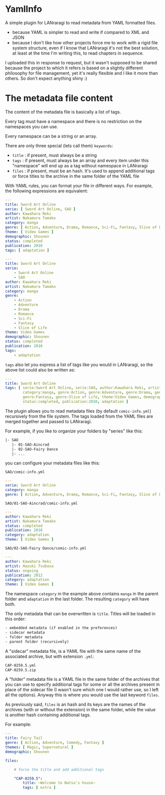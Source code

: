 # YamlInfo
A simple plugin for LANraragi to read metadata from YAML formatted files.

- because YAML is simpler to read and write if compared to XML and JSON
- because I don't like how other projects force me to work with a rigid file system structure, 
  even if I know that LANraragi it's not the best solution, at least at the time I'm writing this, to read chapters in sequence.

I uploaded this in response to request, but it wasn't supposed to be shared because the project to which it refers is based on
a slightly different philosophy for file management, yet it's really flexible and I like it more than others.
So don't expect anything shiny :)

# The metadata file content

The content of the metadata file is basically a list of tags.

Every tag must have a namespace and there is no restriction on the namespaces you can use.

Every namespace can be a string or an array.

There are only three special (lets call them) `keywords`:

- `title` : if present, must always be a string
- `tags` : if present, must always be an array and every item under this "namespace" will end up as a tag without namespace in LANraragi
- `files` : if present, must be an hash. It's used to append additional tags or force titles to the archive in the same folder of the YAML file

With YAML rules, you can format your file in different ways. For example, the following expressions are equivalent:

```yaml
---
title: Sword Art Online
serie: [ Sword Art Online, SAO ]
author: Kawahara Reki
artist: Nakamura Tamako
category: manga
genre: [ Action, Adventure, Drama, Romance, Sci-Fi, Fantasy, Slice of Life ]
theme: [ Video Games ]
demographic: Shounen 
status: completed
publication: 2010
tags: [ adaptation ]
```

```yaml
---
title: Sword Art Online
serie:
    - Sword Art Online
    - SAO
author: Kawahara Reki
artist: Nakamura Tamako
category: manga
genre:
    - Action
    - Adventure
    - Drama
    - Romance
    - Sci-Fi
    - Fantasy
    - Slice of Life
theme: Video Games
demographic: Shounen 
status: completed
publication: 2010
tags:
    - adaptation
```

`tags` also let you express a list of tags like you would in LANraragi, so the above list could also be written as:

```yaml
---
title: Sword Art Online
tags: [ serie:Sword Art Online, serie:SAO, author:Kawahara Reki, artist:Nakamura Tamako,
        category:manga, genre:Action, genre:Adventure, genre:Drama, genre:Romance, genre:Sci-Fi,
        genre:Fantasy, genre:Slice of Life, theme:Video Games, demographic:Shounen,
        status:completed, publication:2010, adaptation ]
```

The plugin allows you to read metadata files (by default `comic-info.yml`) recursively from the file system. The tags loaded from the
YAML files are merged together and passed to LANraragi.

For example, if you like to organize your folders by "series" like this:

```txt
|- SAO
   |- 01-SAO-Aincrad
   |- 02-SAO-Fairy Dance
   |- ...
```

you can configure your metadata files like this:

`SAO/comic-info.yml`

```yaml
---
serie: Sword Art Online
category: manga
genre: [ Action, Adventure, Drama, Romance, Sci-Fi, Fantasy, Slice of Life ]
```

`SAO/01-SAO-Aincrad/comic-info.yml`

```yaml
---
author: Kawahara Reki
artist: Nakamura Tamako
status: completed
publication: 2010
category: adaptation
theme: [ Video Games ]
```

`SAO/02-SAO-Fairy Dance/comic-info.yml`

```yaml
---
author: Kawahara Reki
artist: Hazuki Tsubasa
status: ongoing
publication: 2012
category: adaptation
theme: [ Video Games ]
```

The namespace `category` in the example above contains `manga` in the parent folder and `adaptation` in the last folder.
The resulting `category` will have both.

The only metadata that can be overwritten is `title`. Titles will be loaded in this order:

```txt
- embedded metadata (if enabled in the preferences)
- sidecar metadata
- folder metadata
- parent folder (recursively)
```

A "sidecar" metadata file, is a YAML file with the same name of the associated archive, but with extension `.yml`:

```txt
CAP-0259.5.yml
CAP-0259.5.zip
```

A "folder" metadata file is a YAML file in the same folder of the archives that you can use to specify additional
tags for some or all the archives present in place of the sidecar file (I wasn't sure which one I would rather use, so I left all the options).
Anyway this is where you would use the last keyword `files`.

As previously said, `files` is an hash and its keys are the names of the archives (with or without the extension) in the same folder,
while the value is another hash containing additional tags.

For example:

```yaml
---
title: Fairy Tail
genre: [ Action, Adventure, Comedy, Fantasy ] 
themes: [ Magic, Supernatural ]
demographic: Shounen 

files:

    # force the title and add additional tags

    "CAP-0259.5":
        title: ~Welcome to Natsu's house~
        tags: [ extra ]
```

